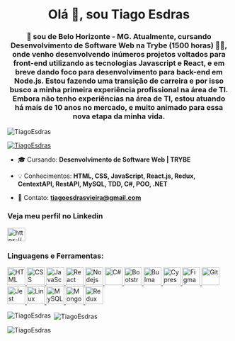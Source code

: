 <h1 align="center">Olá 👋, sou Tiago Esdras</h1>
<h3 align="center"> 📍 sou de Belo Horizonte - MG. Atualmente, cursando Desenvolvimento de Software Web na Trybe (1500 horas) 👨‍💻, onde venho desenvolvendo inúmeros projetos voltados para front-end utilizando as tecnologias Javascript e React, e em breve dando foco para desenvolvimento para back-end em Node.js. Estou fazendo uma transição de carreira e por isso busco a minha primeira experiência profissional na área de TI. Embora não tenho experiências na área de TI, estou atuando há mais de 10 anos no mercado, e muito animado para essa nova etapa da minha vida.</h3>

<p align="left"> <img src="https://komarev.com/ghpvc/?username=TiagoEsdras&label=Profile%20views&color=0e75b6&style=flat" alt="TiagoEsdras" /> </p>

<p align="left"> <a href="https://github.com/ryo-ma/github-profile-trophy"><img src="https://github-profile-trophy.vercel.app/?username=TiagoEsdras&theme=juicyfresh&row=1&column=6" alt="TiagoEsdras" /></a> </p>

- 🎓 Cursando: **Desenvolvimento de Software Web | TRYBE**

- 💡 Conhecimentos: **HTML, CSS, JavaScript, React.js, Redux, CentextAPI, RestAPI, MySQL, TDD, C#, POO, .NET**

- 📧 Contato: **tiagoesdrasvieira@gmail.com**

<h3 align="left">Veja meu perfil no Linkedin</h3>
<p align="left">
<a href="https://linkedin.com/in/tiagoesdras/" target="blank"><img align="center" src="https://www.flaticon.com/svg/vstatic/svg/174/174857.svg?token=exp=1614870053~hmac=f1dd1db657359b4739b0170e0a1a0544" alt="https://www.linkedin.com/in/tiagoesdras/" height="30" width="40" /></a>
</p>

<h3 align="left">Linguagens e Ferramentas:</h3>
<p align="left">
  <a href="https://www.w3.org/html/" target="_blank">
    <img src="https://cdn.worldvectorlogo.com/logos/html5.svg" alt="HTML" width="40" height="40"/>
  </a>
  <a href="https://www.w3schools.com/css/" target="_blank">
    <img src="https://cdn.worldvectorlogo.com/logos/css3.svg" alt="CSS" width="40" height="40"/>
  </a>
  <a href="https://developer.mozilla.org/pt-BR/docs/Web/JavaScript" target="_blank">
    <img src="https://cdn.worldvectorlogo.com/logos/logo-javascript.svg" alt="JavaScript" width="40" height="40"/>
  </a>
  <a href="https://reactjs.org/" target="_blank">
    <img src="https://cdn.worldvectorlogo.com/logos/react-2.svg" alt="React" width="40" height="40"/>
  </a> 
  <a href="https://nodejs.org" target="_blank"> 
    <img src="https://cdn.worldvectorlogo.com/logos/nodejs-icon.svg" alt="Nodejs" width="40" height="40"/> 
  </a>
  <a href="https://docs.microsoft.com/pt-br/dotnet/csharp/" target="_blank"> 
    <img src="https://cdn.worldvectorlogo.com/logos/c--4.svg" alt="C#" width="40" height="40"/> 
  </a>
  <a href="https://getbootstrap.com" target="_blank">
    <img src="https://cdn.worldvectorlogo.com/logos/bootstrap-4.svg" alt="Bootstrap" width="40" height="40"/>
  </a>
  <a href="https://bulma.io/" target="_blank">
    <img src="https://raw.githubusercontent.com/gilbarbara/logos/804dc257b59e144eaca5bc6ffd16949752c6f789/logos/bulma.svg" alt="Bulma" width="40" height="40"/>
  </a>  
  <a href="https://www.cypress.io" target="_blank">
    <img src="https://raw.githubusercontent.com/simple-icons/simple-icons/6e46ec1fc23b60c8fd0d2f2ff46db82e16dbd75f/icons/cypress.svg" alt="Cypress" width="40" height="40"/> 
  </a>
  <a href="https://www.figma.com/" target="_blank">
    <img src="https://cdn.worldvectorlogo.com/logos/figma-1.svg" alt="Figma" width="40" height="40"/>
  </a>
  <a href="https://git-scm.com/" target="_blank">
    <img src="https://cdn.worldvectorlogo.com/logos/git-icon.svg" alt="Git" width="40" height="40"/>
  </a>  
  <a href="https://jestjs.io" target="_blank">
    <img src="https://cdn.worldvectorlogo.com/logos/jest-0.svg" alt="Jest" width="40" height="40"/>
  </a>
  <a href="https://www.linux.org/" target="_blank">
    <img src="https://cdn.worldvectorlogo.com/logos/tux.svg" alt="Linux" width="40" height="40"/> 
  </a>
  <a href="https://www.mysql.com/" target="_blank">
    <img src="https://cdn.worldvectorlogo.com/logos/mysql-6.svg" alt="MySQL" width="40" height="40"/>
  </a>
  <a href="https://www.mongodb.com/" target="_blank">
    <img src="https://cdn.worldvectorlogo.com/logos/mongodb-icon-1.svg" alt="MongoDB" width="40" height="40"/>
  </a>
  <a href="https://redux.js.org" target="_blank">
    <img src="https://cdn.worldvectorlogo.com/logos/redux.svg" alt="Redux" width="40" height="40"/>
  </a>  
</p>

<p><img align="left" src="https://github-readme-stats.vercel.app/api/top-langs?username=TiagoEsdras&show_icons=true&locale=en&layout=compact" alt="TiagoEsdras" /></p>

<p>&nbsp;<img align="center" src="https://github-readme-stats.vercel.app/api?username=TiagoEsdras&show_icons=true&locale=en" alt="TiagoEsdras" /></p>

<p><img align="center" src="https://github-readme-streak-stats.herokuapp.com/?user=TiagoEsdras&" alt="TiagoEsdras" /></p>
